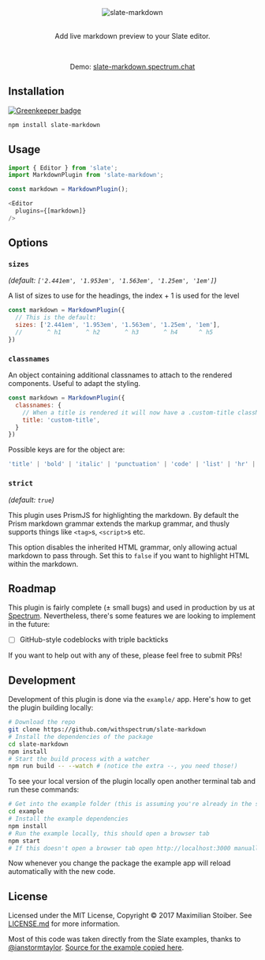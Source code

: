 <div align="center">
  <img alt="slate-markdown" src="https://cloud.githubusercontent.com/assets/7525670/26826026/a457bb8a-4ab7-11e7-8db4-bfe3ac67a726.png" />
  <br />
  <br />
  <p>Add live markdown preview to your Slate editor.</p>
  <br />
  <p>Demo: <a href="https://slate-markdown.spectrum.chat">slate-markdown.spectrum.chat</a></p>
</div>

## Installation

[![Greenkeeper badge](https://badges.greenkeeper.io/Canner/slate-markdown.svg?token=8d701143863d7b8431a3893c29e93ab89e6c9fde33a06a4b73b3971971740b37&ts=1521899598949)](https://greenkeeper.io/)

```sh
npm install slate-markdown
```

## Usage

```javascript
import { Editor } from 'slate';
import MarkdownPlugin from 'slate-markdown';

const markdown = MarkdownPlugin();

<Editor
  plugins={[markdown]}
/>
```

## Options

### `sizes`

*(default: `['2.441em', '1.953em', '1.563em', '1.25em', '1em']`)*

A list of sizes to use for the headings, the index + 1 is used for the level

```javascript
const markdown = MarkdownPlugin({
  // This is the default:
  sizes: ['2.441em', '1.953em', '1.563em', '1.25em', '1em'],
  //       ^ h1       ^ h2       ^ h3       ^ h4      ^ h5
})
```

### `classnames`

An object containing additional classnames to attach to the rendered components. Useful to adapt the styling.

```javascript
const markdown = MarkdownPlugin({
  classnames: {
    // When a title is rendered it will now have a .custom-title className
    title: 'custom-title',
  }
})
```

Possible keys are for the object are:

```javascript
'title' | 'bold' | 'italic' | 'punctuation' | 'code' | 'list' | 'hr' | 'url'
```

### `strict`

*(default: `true`)*

This plugin uses PrismJS for highlighting the markdown. By default the Prism markdown grammar extends the markup grammar, and thusly supports things like `<tag>`s, `<script>`s etc.

This option disables the inherited HTML grammar, only allowing actual markdown to pass through. Set this to `false` if you want to highlight HTML within the markdown.

## Roadmap

This plugin is fairly complete (± small bugs) and used in production by us at [Spectrum](https://spectrum.chat). Nevertheless, there's some features we are looking to implement in the future:

- [ ] GitHub-style codeblocks with triple backticks

If you want to help out with any of these, please feel free to submit PRs!

## Development

Development of this plugin is done via the `example/` app. Here's how to get the plugin building locally:

```sh
# Download the repo
git clone https://github.com/withspectrum/slate-markdown
# Install the dependencies of the package
cd slate-markdown
npm install
# Start the build process with a watcher
npm run build -- --watch # (notice the extra --, you need those!)
```

To see your local version of the plugin locally open another terminal tab and run these commands:

```sh
# Get into the example folder (this is assuming you're already in the slate-markdown folder)
cd example
# Install the example dependencies
npm install
# Run the example locally, this should open a browser tab
npm start
# If this doesn't open a browser tab open http://localhost:3000 manually
```

Now whenever you change the package the example app will reload automatically with the new code.

## License

Licensed under the MIT License, Copyright ©️ 2017 Maximilian Stoiber. See [LICENSE.md](LICENSE.md) for more information.

Most of this code was taken directly from the Slate examples, thanks to [@ianstormtaylor](https://github.com/ianstormtaylor). [Source for the example copied here](https://github.com/ianstormtaylor/slate/blob/460498b5ddfcecee7439eafe4f4d31cacde69f41/examples/markdown-preview/index.js).
